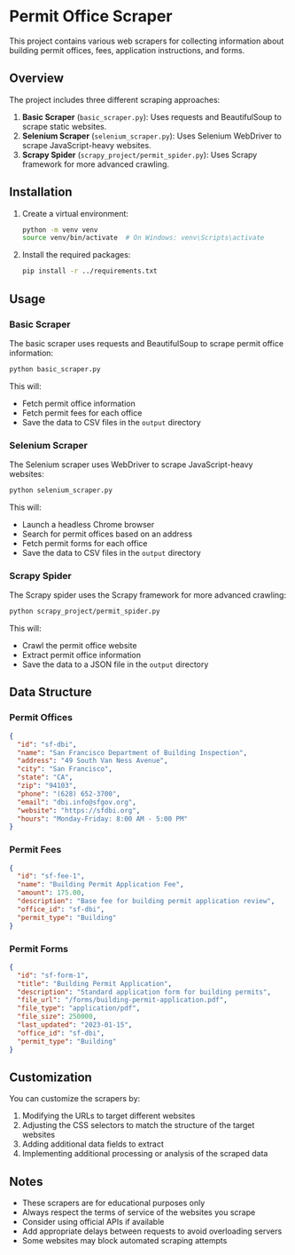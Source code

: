 # Permit Office Scraper

This project contains various web scrapers for collecting information about building permit offices, fees, application instructions, and forms.

## Overview

The project includes three different scraping approaches:

1. **Basic Scraper** (`basic_scraper.py`): Uses requests and BeautifulSoup to scrape static websites.
2. **Selenium Scraper** (`selenium_scraper.py`): Uses Selenium WebDriver to scrape JavaScript-heavy websites.
3. **Scrapy Spider** (`scrapy_project/permit_spider.py`): Uses Scrapy framework for more advanced crawling.

## Installation

1. Create a virtual environment:

   ```bash
   python -m venv venv
   source venv/bin/activate  # On Windows: venv\Scripts\activate
   ```

2. Install the required packages:

   ```bash
   pip install -r ../requirements.txt
   ```

## Usage

### Basic Scraper

The basic scraper uses requests and BeautifulSoup to scrape permit office information:

```bash
python basic_scraper.py
```

This will:

- Fetch permit office information
- Fetch permit fees for each office
- Save the data to CSV files in the `output` directory

### Selenium Scraper

The Selenium scraper uses WebDriver to scrape JavaScript-heavy websites:

```bash
python selenium_scraper.py
```

This will:

- Launch a headless Chrome browser
- Search for permit offices based on an address
- Fetch permit forms for each office
- Save the data to CSV files in the `output` directory

### Scrapy Spider

The Scrapy spider uses the Scrapy framework for more advanced crawling:

```bash
python scrapy_project/permit_spider.py
```

This will:

- Crawl the permit office website
- Extract permit office information
- Save the data to a JSON file in the `output` directory

## Data Structure

### Permit Offices

```json
{
  "id": "sf-dbi",
  "name": "San Francisco Department of Building Inspection",
  "address": "49 South Van Ness Avenue",
  "city": "San Francisco",
  "state": "CA",
  "zip": "94103",
  "phone": "(628) 652-3700",
  "email": "dbi.info@sfgov.org",
  "website": "https://sfdbi.org",
  "hours": "Monday-Friday: 8:00 AM - 5:00 PM"
}
```

### Permit Fees

```json
{
  "id": "sf-fee-1",
  "name": "Building Permit Application Fee",
  "amount": 175.00,
  "description": "Base fee for building permit application review",
  "office_id": "sf-dbi",
  "permit_type": "Building"
}
```

### Permit Forms

```json
{
  "id": "sf-form-1",
  "title": "Building Permit Application",
  "description": "Standard application form for building permits",
  "file_url": "/forms/building-permit-application.pdf",
  "file_type": "application/pdf",
  "file_size": 250000,
  "last_updated": "2023-01-15",
  "office_id": "sf-dbi",
  "permit_type": "Building"
}
```

## Customization

You can customize the scrapers by:

1. Modifying the URLs to target different websites
2. Adjusting the CSS selectors to match the structure of the target websites
3. Adding additional data fields to extract
4. Implementing additional processing or analysis of the scraped data

## Notes

- These scrapers are for educational purposes only
- Always respect the terms of service of the websites you scrape
- Consider using official APIs if available
- Add appropriate delays between requests to avoid overloading servers
- Some websites may block automated scraping attempts
